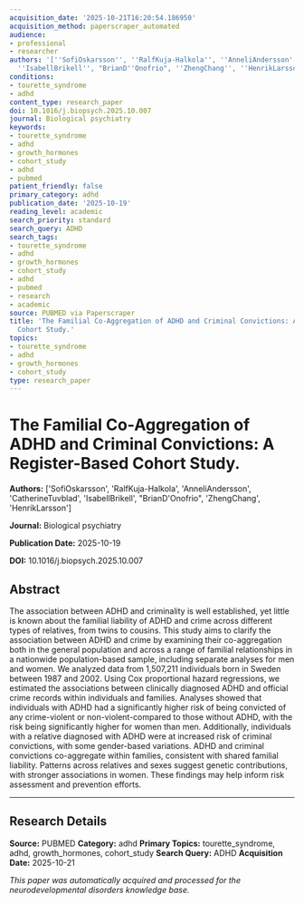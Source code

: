 ```yaml
---
acquisition_date: '2025-10-21T16:20:54.186950'
acquisition_method: paperscraper_automated
audience:
- professional
- researcher
authors: '[''SofiOskarsson'', ''RalfKuja-Halkola'', ''AnneliAndersson'', ''CatherineTuvblad'',
  ''IsabellBrikell'', "BrianD''Onofrio", ''ZhengChang'', ''HenrikLarsson'']'
conditions:
- tourette_syndrome
- adhd
content_type: research_paper
doi: 10.1016/j.biopsych.2025.10.007
journal: Biological psychiatry
keywords:
- tourette_syndrome
- adhd
- growth_hormones
- cohort_study
- adhd
- pubmed
patient_friendly: false
primary_category: adhd
publication_date: '2025-10-19'
reading_level: academic
search_priority: standard
search_query: ADHD
search_tags:
- tourette_syndrome
- adhd
- growth_hormones
- cohort_study
- adhd
- pubmed
- research
- academic
source: PUBMED via Paperscraper
title: 'The Familial Co-Aggregation of ADHD and Criminal Convictions: A Register-Based
  Cohort Study.'
topics:
- tourette_syndrome
- adhd
- growth_hormones
- cohort_study
type: research_paper
---
```


# The Familial Co-Aggregation of ADHD and Criminal Convictions: A Register-Based Cohort Study.

**Authors:** ['SofiOskarsson', 'RalfKuja-Halkola', 'AnneliAndersson', 'CatherineTuvblad', 'IsabellBrikell', "BrianD'Onofrio", 'ZhengChang', 'HenrikLarsson']

**Journal:** Biological psychiatry

**Publication Date:** 2025-10-19

**DOI:** 10.1016/j.biopsych.2025.10.007

## Abstract

The association between ADHD and criminality is well established, yet little is known about the familial liability of ADHD and crime across different types of relatives, from twins to cousins. This study aims to clarify the association between ADHD and crime by examining their co-aggregation both in the general population and across a range of familial relationships in a nationwide population-based sample, including separate analyses for men and women. We analyzed data from 1,507,211 individuals born in Sweden between 1987 and 2002. Using Cox proportional hazard regressions, we estimated the associations between clinically diagnosed ADHD and official crime records within individuals and families. Analyses showed that individuals with ADHD had a significantly higher risk of being convicted of any crime-violent or non-violent-compared to those without ADHD, with the risk being significantly higher for women than men. Additionally, individuals with a relative diagnosed with ADHD were at increased risk of criminal convictions, with some gender-based variations. ADHD and criminal convictions co-aggregate within families, consistent with shared familial liability. Patterns across relatives and sexes suggest genetic contributions, with stronger associations in women. These findings may help inform risk assessment and prevention efforts.

---

## Research Details

**Source:** PUBMED
**Category:** adhd
**Primary Topics:** tourette_syndrome, adhd, growth_hormones, cohort_study
**Search Query:** ADHD
**Acquisition Date:** 2025-10-21

*This paper was automatically acquired and processed for the neurodevelopmental disorders knowledge base.*
